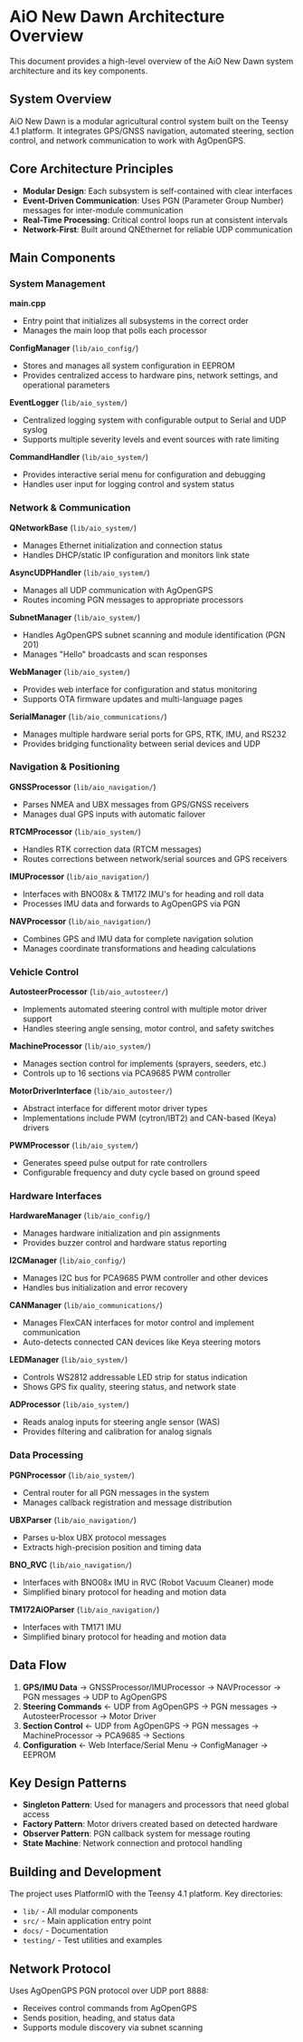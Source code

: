 # AiO New Dawn Architecture Overview

This document provides a high-level overview of the AiO New Dawn system architecture and its key components.

## System Overview

AiO New Dawn is a modular agricultural control system built on the Teensy 4.1 platform. It integrates GPS/GNSS navigation, automated steering, section control, and network communication to work with AgOpenGPS.

## Core Architecture Principles

- **Modular Design**: Each subsystem is self-contained with clear interfaces
- **Event-Driven Communication**: Uses PGN (Parameter Group Number) messages for inter-module communication
- **Real-Time Processing**: Critical control loops run at consistent intervals
- **Network-First**: Built around QNEthernet for reliable UDP communication

## Main Components

### System Management

**main.cpp**
- Entry point that initializes all subsystems in the correct order
- Manages the main loop that polls each processor

**ConfigManager** (`lib/aio_config/`)
- Stores and manages all system configuration in EEPROM
- Provides centralized access to hardware pins, network settings, and operational parameters

**EventLogger** (`lib/aio_system/`)
- Centralized logging system with configurable output to Serial and UDP syslog
- Supports multiple severity levels and event sources with rate limiting

**CommandHandler** (`lib/aio_system/`)
- Provides interactive serial menu for configuration and debugging
- Handles user input for logging control and system status

### Network & Communication

**QNetworkBase** (`lib/aio_system/`)
- Manages Ethernet initialization and connection status
- Handles DHCP/static IP configuration and monitors link state

**AsyncUDPHandler** (`lib/aio_system/`)
- Manages all UDP communication with AgOpenGPS
- Routes incoming PGN messages to appropriate processors

**SubnetManager** (`lib/aio_system/`)
- Handles AgOpenGPS subnet scanning and module identification (PGN 201)
- Manages "Hello" broadcasts and scan responses

**WebManager** (`lib/aio_system/`)
- Provides web interface for configuration and status monitoring
- Supports OTA firmware updates and multi-language pages

**SerialManager** (`lib/aio_communications/`)
- Manages multiple hardware serial ports for GPS, RTK, IMU, and RS232
- Provides bridging functionality between serial devices and UDP

### Navigation & Positioning

**GNSSProcessor** (`lib/aio_navigation/`)
- Parses NMEA and UBX messages from GPS/GNSS receivers
- Manages dual GPS inputs with automatic failover

**RTCMProcessor** (`lib/aio_system/`)
- Handles RTK correction data (RTCM messages)
- Routes corrections between network/serial sources and GPS receivers

**IMUProcessor** (`lib/aio_navigation/`)
- Interfaces with BNO08x & TM172 IMU's for heading and roll data
- Processes IMU data and forwards to AgOpenGPS via PGN

**NAVProcessor** (`lib/aio_navigation/`)
- Combines GPS and IMU data for complete navigation solution
- Manages coordinate transformations and heading calculations

### Vehicle Control

**AutosteerProcessor** (`lib/aio_autosteer/`)
- Implements automated steering control with multiple motor driver support
- Handles steering angle sensing, motor control, and safety switches

**MachineProcessor** (`lib/aio_system/`)
- Manages section control for implements (sprayers, seeders, etc.)
- Controls up to 16 sections via PCA9685 PWM controller

**MotorDriverInterface** (`lib/aio_autosteer/`)
- Abstract interface for different motor driver types
- Implementations include PWM (cytron/IBT2) and CAN-based (Keya) drivers

**PWMProcessor** (`lib/aio_system/`)
- Generates speed pulse output for rate controllers
- Configurable frequency and duty cycle based on ground speed

### Hardware Interfaces

**HardwareManager** (`lib/aio_config/`)
- Manages hardware initialization and pin assignments
- Provides buzzer control and hardware status reporting

**I2CManager** (`lib/aio_config/`)
- Manages I2C bus for PCA9685 PWM controller and other devices
- Handles bus initialization and error recovery

**CANManager** (`lib/aio_communications/`)
- Manages FlexCAN interfaces for motor control and implement communication
- Auto-detects connected CAN devices like Keya steering motors

**LEDManager** (`lib/aio_system/`)
- Controls WS2812 addressable LED strip for status indication
- Shows GPS fix quality, steering status, and network state

**ADProcessor** (`lib/aio_system/`)
- Reads analog inputs for steering angle sensor (WAS)
- Provides filtering and calibration for analog signals

### Data Processing

**PGNProcessor** (`lib/aio_system/`)
- Central router for all PGN messages in the system
- Manages callback registration and message distribution

**UBXParser** (`lib/aio_navigation/`)
- Parses u-blox UBX protocol messages
- Extracts high-precision position and timing data

**BNO_RVC** (`lib/aio_navigation/`)
- Interfaces with BNO08x IMU in RVC (Robot Vacuum Cleaner) mode
- Simplified binary protocol for heading and motion data

**TM172AiOParser** (`lib/aio_navigation/`)
- Interfaces with TM171 IMU
- Simplified binary protocol for heading and motion data

## Data Flow

1. **GPS/IMU Data** → GNSSProcessor/IMUProcessor → NAVProcessor → PGN messages → UDP to AgOpenGPS
2. **Steering Commands** ← UDP from AgOpenGPS → PGN messages → AutosteerProcessor → Motor Driver
3. **Section Control** ← UDP from AgOpenGPS → PGN messages → MachineProcessor → PCA9685 → Sections
4. **Configuration** ← Web Interface/Serial Menu → ConfigManager → EEPROM

## Key Design Patterns

- **Singleton Pattern**: Used for managers and processors that need global access
- **Factory Pattern**: Motor drivers created based on detected hardware
- **Observer Pattern**: PGN callback system for message routing
- **State Machine**: Network connection and protocol handling

## Building and Development

The project uses PlatformIO with the Teensy 4.1 platform. Key directories:
- `lib/` - All modular components
- `src/` - Main application entry point
- `docs/` - Documentation
- `testing/` - Test utilities and examples

## Network Protocol

Uses AgOpenGPS PGN protocol over UDP port 8888:
- Receives control commands from AgOpenGPS
- Sends position, heading, and status data
- Supports module discovery via subnet scanning
